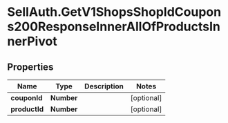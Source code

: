 # SellAuth.GetV1ShopsShopIdCoupons200ResponseInnerAllOfProductsInnerPivot

## Properties

Name | Type | Description | Notes
------------ | ------------- | ------------- | -------------
**couponId** | **Number** |  | [optional] 
**productId** | **Number** |  | [optional] 


